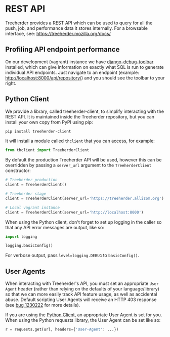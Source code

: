 REST API
========

Treeherder provides a REST API which can be used to query for all the
push, job, and performance data it stores internally. For a browsable
interface, see:
<https://treeherder.mozilla.org/docs/>

Profiling API endpoint performance
----------------------------------

On our development (vagrant) instance we have [django-debug-toolbar](
http://django-debug-toolbar.readthedocs.io/) installed, which can give
information on exactly what SQL is run to generate individual API
endpoints. Just navigate to an endpoint
(example: <http://localhost:8000/api/repository/>) and
you should see the toolbar to your right.

Python Client
-------------

We provide a library, called treeherder-client, to simplify
interacting with the REST API. It is maintained inside the
Treeherder repository, but you can install your own copy from PyPI
using pip:

```bash
pip install treeherder-client
```

It will install a module called `thclient` that you can access, for example:

```python
from thclient import TreeherderClient
```

By default the production Treeherder API will be used, however this can be
overridden by passing a `server_url` argument to the `TreeherderClient`
constructor:

```python
# Treeherder production
client = TreeherderClient()

# Treeherder stage
client = TreeherderClient(server_url='https://treeherder.allizom.org')

# Local vagrant instance
client = TreeherderClient(server_url='http://localhost:8000')
```

When using the Python client, don't forget to set up logging in the
caller so that any API error messages are output, like so:

```python
import logging

logging.basicConfig()
```

For verbose output, pass ``level=logging.DEBUG`` to ``basicConfig()``.


User Agents
-----------

When interacting with Treeherder's API, you must set an appropriate
``User Agent`` header (rather than relying on the defaults of your
language/library) so that we can more easily track API feature usage,
as well as accidental abuse. Default scripting User Agents will receive
an HTTP 403 response (see [bug 1230222] for more details).

If you are using the [Python Client](#python-client), an appropriate User Agent
is set for you. When using the Python requests library, the User Agent
can be set like so:

```python
r = requests.get(url, headers={'User-Agent': ...})
```

[bug 1230222]: https://bugzilla.mozilla.org/show_bug.cgi?id=1230222
